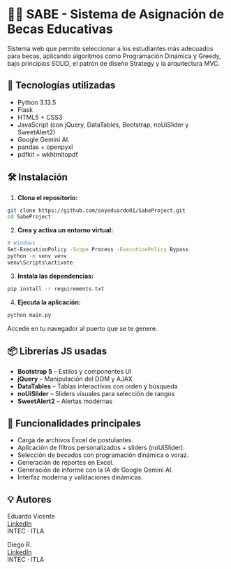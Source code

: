 # 👨‍🎓 SABE - Sistema de Asignación de Becas Educativas

Sistema web que permite seleccionar a los estudiantes más adecuados para becas, aplicando algoritmos como Programación Dinámica y Greedy, bajo principios SOLID, el patrón de diseño Strategy y la arquitectura MVC.

## 🚀 Tecnologías utilizadas

- Python 3.13.5
- Flask
- HTML5 + CSS3
- JavaScript (con jQuery, DataTables, Bootstrap, noUiSlider y SweetAlert2)
- Google Gemini AI.
- pandas + openpyxl
- pdfkit + wkhtmltopdf

## 🛠️ Instalación

1. **Clona el repositorio:**

```bash
git clone https://github.com/soyeduardo01/SabeProject.git
cd SabeProject
```

2. **Crea y activa un entorno virtual:**

```bash
# Windows
Set-ExecutionPolicy -Scope Process -ExecutionPolicy Bypass
python -m venv venv
venv\Scripts\activate
```

3. **Instala las dependencias:**

```bash
pip install -r requirements.txt
```

4. **Ejecuta la aplicación:**

```bash
python main.py
```

Accede en tu navegador al puerto que se te genere.

## 📦 Librerías JS usadas

- **Bootstrap 5** – Estilos y componentes UI
- **jQuery** – Manipulación del DOM y AJAX
- **DataTables** – Tablas interactivas con orden y búsqueda
- **noUiSlider** – Sliders visuales para selección de rangos
- **SweetAlert2** – Alertas modernas


## 📌 Funcionalidades principales

- Carga de archivos Excel de postulantes.
- Aplicación de filtros personalizados + sliders (noUiSlider).
- Selección de becados con programación dinámica o voraz.
- Generación de reportes en Excel.
- Generación de informe con la IA de Google Gemini AI.
- Interfaz moderna y validaciones dinámicas.

## 💡 Autores

Eduardo Vicente  
[LinkedIn](https://www.linkedin.com/in/eduardo-antonio-vicente-herrera/)  
INTEC · ITLA

Diego R.  
[LinkedIn](https://www.linkedin.com/in/diego-manuel-rodriguez-arredondo-51b6a1290)  
INTEC · ITLA
